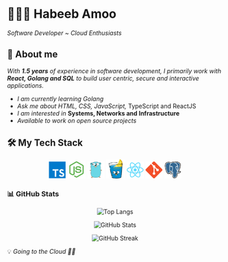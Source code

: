 # 🧑🏽‍💻 Habeeb Amoo
*Software Developer* ~ *Cloud Enthusiasts*

## 💫 About me

*With **1.5 years** of experience in software development, I primarily work with **React, Golang and SQL** to build user centric, secure and interactive applications.*

- *I am currently learning Golang*
- *Ask me about HTML, CSS, JavaScript,* TypeScript and ReactJS
- *I am interested in* **Systems, Networks and Infrastructure**
- *Available to work on open source projects*
   
  
## 🛠️ My Tech Stack

<div align="center">
<img src="https://raw.githubusercontent.com/devicons/devicon/master/icons/typescript/typescript-original.svg" alt="TypeScript" width="40" height="40"/>
<img src="./assets/node.png" height="42" />
<img src="./assets/go.svg" height="40">
<img src="./assets/gin.webp" height="45" />
<img src="https://raw.githubusercontent.com/devicons/devicon/master/icons/react/react-original.svg" alt="React" width="40" height="40"/>
<img src="https://raw.githubusercontent.com/devicons/devicon/master/icons/git/git-original.svg" alt="Git" width="40" height="40"/>
<img src="https://raw.githubusercontent.com/devicons/devicon/master/icons/postgresql/postgresql-original.svg" alt="PostgreSQL" width="40" height="40"/>
</div>


### 📊 GitHub Stats

<div align="center">
 
 ![Top Langs](https://github-readme-stats.vercel.app/api/top-langs/?username=Habeebamoo&layout=compact&theme=default)
 
![GitHub Stats](https://github-readme-stats.vercel.app/api?username=Habeebamoo&show_icons=true&theme=default&hide_border=false)

  
  ![GitHub Streak](https://github-readme-streak-stats.herokuapp.com/?user=Habeebamoo&theme=default)


</div>


💡 *Going to the Cloud 🚀💭*

